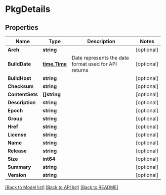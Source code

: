# PkgDetails

## Properties

Name | Type | Description | Notes
------------ | ------------- | ------------- | -------------
**Arch** | **string** |  | [optional] 
**BuildDate** | [**time.Time**](time.Time.md) | Date represents the date format used for API returns | [optional] 
**BuildHost** | **string** |  | [optional] 
**Checksum** | **string** |  | [optional] 
**ContentSets** | **[]string** |  | [optional] 
**Description** | **string** |  | [optional] 
**Epoch** | **string** |  | [optional] 
**Group** | **string** |  | [optional] 
**Href** | **string** |  | [optional] 
**License** | **string** |  | [optional] 
**Name** | **string** |  | [optional] 
**Release** | **string** |  | [optional] 
**Size** | **int64** |  | [optional] 
**Summary** | **string** |  | [optional] 
**Version** | **string** |  | [optional] 

[[Back to Model list]](../README.md#documentation-for-models) [[Back to API list]](../README.md#documentation-for-api-endpoints) [[Back to README]](../README.md)


